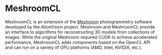 MeshroomCL
==========
MeshroomCL is an extension of the [Meshroom](https://alicevision.org/)
photogrammetry software developed by the AliceVision project. Meshroom
and MeshroomCL provide an interface to algorithms for reconstructing 3D
models from collections of images. While the original Meshroom required
CUDA to achieve accelerated performance, MeshroomCL adds components
based on the OpenCL API and can run on a variety of GPU platforms
(AMD, Intel, NVIDIA, etc.).

